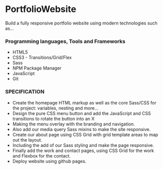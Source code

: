 # PortfolioWebsite
Build a fully responsive portfolio website using modern technologies such as... 

### Programming languages, Tools and Frameworks
- HTML5  
- CSS3 - Transitions/Grid/Flex  
- Sass  
- NPM Package Manager  
- JavaScript  
- Git  
  
### SPECIFICATION
- Create the homepage HTML markup as well as the core Sass/CSS for the project: variables, nesting and more...  
- Design the pure CSS menu button and add the JavaScript and CSS transitions to rotate the button into an X  
- Making the menu overlay with the branding and navigation.  
- Also add our media query Sass mixins to make the site responsive.    
- Create our about page using CSS Grid with grid template areas to map out the layout.  
- Including the add of our Sass styling and make the page responsive.  
- Finally add the work and contact pages, using CSS Grid for the work and Flexbox for the contact.  
- Deploy website using github pages.  
